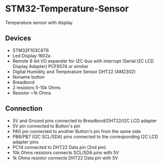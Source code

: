# STM32-Temperature-Sensor
Temperature sensor with display

## Devices
* STM32F103C8T6
* Led Display 1602a
* Remote 8-bit I/O expander for I2C-bus with interrupt (Serial I2C LCD Display Adapter) PCF8574 or similiar
* Digital Humidity and Temperature Sensor DHT22 (AM2302)
* Noname button
* Breadbord
* 2 resistors 5-10k Ohms
* Resistor ~1k Ohms

## Connection
* 5V and Ground pins connected to Breadbord/DHT22/I2C LCD adapter
* 5V pin connected to Button's pin
* PA0 pin connected to another Button's pin from the same side
* PB6/PB7 (I2C SCL/SDA) pins connected to the corresponding I2C LCD adapter pins
* PC14 connected to DHT22 Data pin (2nd pin)
* 10k Ohms resistors connects SCL/SDA pins with 5V
* 1k Ohms resistor connects DHT22 Data pin with 5V

